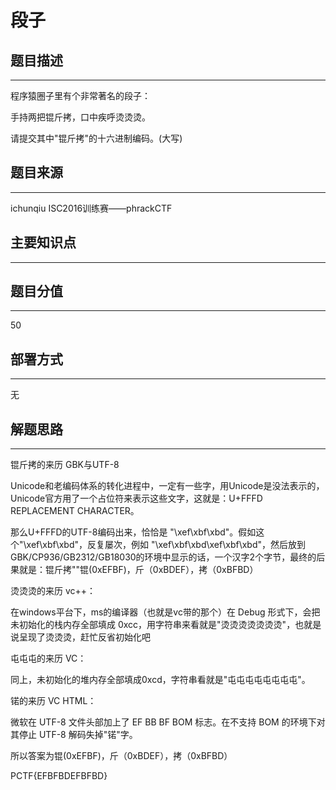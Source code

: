 # 段子

## 题目描述
---
程序猿圈子里有个非常著名的段子：

手持两把锟斤拷，口中疾呼烫烫烫。

请提交其中"锟斤拷"的十六进制编码。(大写)

## 题目来源
---
ichunqiu ISC2016训练赛——phrackCTF

## 主要知识点
---


## 题目分值
---
50

## 部署方式
---
无

## 解题思路
---

锟斤拷的来历 GBK与UTF-8   

Unicode和老编码体系的转化进程中，一定有一些字，用Unicode是没法表示的，Unicode官方用了一个占位符来表示这些文字，这就是：U+FFFD REPLACEMENT CHARACTER。

那么U+FFFD的UTF-8编码出来，恰恰是 "\xef\xbf\xbd"。假如这个"\xef\xbf\xbd"，反复屡次，例如 "\xef\xbf\xbd\xef\xbf\xbd"，然后放到GBK/CP936/GB2312/GB18030的环境中显示的话，一个汉字2个字节，最终的后果就是：锟斤拷""锟(0xEFBF)，斤（0xBDEF），拷（0xBFBD）

烫烫烫的来历 vc++：

在windows平台下，ms的编译器（也就是vc带的那个）在 Debug 形式下，会把未初始化的栈内存全部填成 0xcc，用字符串来看就是"烫烫烫烫烫烫烫"，也就是说呈现了烫烫烫，赶忙反省初始化吧

屯屯屯的来历 VC：

同上，未初始化的堆内存全部填成0xcd，字符串看就是"屯屯屯屯屯屯屯屯"。

锘的来历 VC HTML：

微软在 UTF-8 文件头部加上了 EF BB BF BOM 标志。在不支持 BOM 的环境下对其停止 UTF-8 解码失掉"锘"字。

所以答案为锟(0xEFBF)，斤（0xBDEF），拷（0xBFBD）

PCTF{EFBFBDEFBFBD}